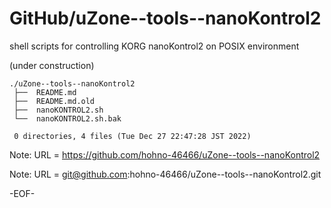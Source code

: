 # GitHub/uZone--tools--nanoKontrol2

shell scripts for controlling KORG nanoKontrol2 on POSIX environment

(under construction)

    ./uZone--tools--nanoKontrol2
     ├──  README.md
     ├──  README.md.old
     ├──  nanoKONTROL2.sh
     └──  nanoKONTROL2.sh.bak
     
     0 directories, 4 files (Tue Dec 27 22:47:28 JST 2022)


Note: URL = https://github.com/hohno-46466/uZone--tools--nanoKontrol2

Note: URL = git@github.com:hohno-46466/uZone--tools--nanoKontrol2.git

-EOF-
